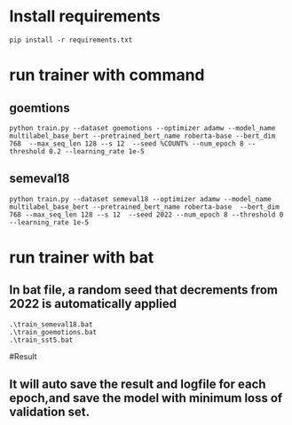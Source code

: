 # Install requirements
```
pip install -r requirements.txt
```
# run trainer with command
## goemtions
```
python train.py --dataset goemotions --optimizer adamw --model_name multilabel_base_bert --pretrained_bert_name roberta-base --bert_dim 768  --max_seq_len 128 --s 12  --seed %COUNT% --num_epoch 8 --threshold 0.2 --learning_rate 1e-5
```

## semeval18
```
python train.py --dataset semeval18 --optimizer adamw --model_name multilabel_base_bert --pretrained_bert_name roberta-base  --bert_dim 768 --max_seq_len 128 --s 12  --seed 2022 --num_epoch 8 --threshold 0 --learning_rate 1e-5
```

# run trainer with bat
## In bat file, a random seed that decrements from 2022 is automatically applied
```
.\train_semeval18.bat
.\train_goemotions.bat
.\train_sst5.bat
```

#Result
## It will auto save the result and logfile for each epoch,and save the model with minimum loss of validation set.
